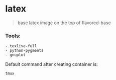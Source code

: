 # latex

> base latex image on the top of flavored-base

### Tools:
    - texlive-full
    - python-pygments 
    - gnuplot
Default command after creating container is:
```
tmux
```
